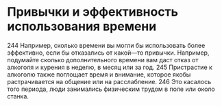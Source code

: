 # Привычки и эффективность использования времени

244 Например, сколько времени вы могли бы использовать более эффективно, если бы отказались от какой—то привычки. Например, подумайте сколько дополнительного времени вам даст отказ от алкоголя и курения в неделю, в месяц или за год. 
245 Пристрастие к алкоголю также поглощает время и внимание, которое якобы растрачивается на общение или на расслабление.
246 Это касалось того периода, люди занимались физическим трудом в поле или около станка.
